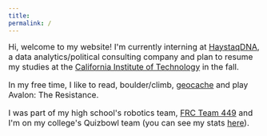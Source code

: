 ```yaml
---
title:
permalink: /
---
```

<font size="3"> 
Hi, welcome to my website! I'm currently interning at <a href="https://haystaqdna.com/">HaystaqDNA</a>, a data analytics/political consulting company and plan to resume my studies at the <a href="https://www.caltech.edu/">California Institute of Technology</a> in the fall.

In my free time, I like to read, boulder/climb, <a href="https://www.geocaching.com/p/?u=sidewalkill">geocache</a> and play Avalon: The Resistance.

I was part of my high school's robotics team, <a href="https://robot.mbhs.edu/">FRC Team 449</a> and I'm on my college's Quizbowl team (you can see my stats <a href="https://hdwhite.org/qb/stats/player/shwetha+kunnam/">here</a>).

</font>
